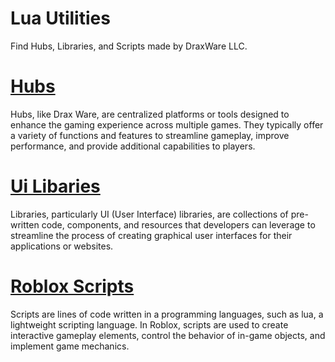 # Lua Utilities

Find Hubs, Libraries, and Scripts made by DraxWare LLC.

# [Hubs](Hubs)
Hubs, like Drax Ware, are centralized platforms or tools designed to enhance the gaming experience across multiple games. They typically offer a variety of functions and features to streamline gameplay, improve performance, and provide additional capabilities to players.

# [Ui Libaries](Ui%20Libraries)
Libraries, particularly UI (User Interface) libraries, are collections of pre-written code, components, and resources that developers can leverage to streamline the process of creating graphical user interfaces for their applications or websites.

# [Roblox Scripts](Scripts)
Scripts are lines of code written in a programming languages, such as lua, a lightweight scripting language. In Roblox, scripts are used to create interactive gameplay elements, control the behavior of in-game objects, and implement game mechanics.
